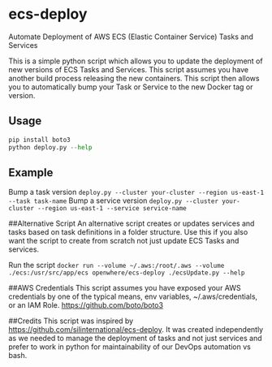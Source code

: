 # ecs-deploy
Automate Deployment of AWS ECS (Elastic Container Service) Tasks and Services

This is a simple python script which allows you to update the deployment of new versions of ECS Tasks and Services. This script assumes you have another build process releasing the new containers. This script then allows you to automatically bump your Task or Service to the new Docker tag or version.

## Usage
```python
pip install boto3
python deploy.py --help
```

## Example
Bump a task version `deploy.py --cluster your-cluster --region us-east-1 --task task-name`
Bump a service version `deploy.py --cluster your-cluster --region us-east-1 --service service-name`

##Alternative Script
An alternative script creates or updates services and tasks based on task definitions in a folder structure. Use this if you also want the script to create from scratch not just update ECS Tasks and services.

Run the script `docker run --volume ~/.aws:/root/.aws --volume ./ecs:/usr/src/app/ecs openwhere/ecs-deploy ./ecsUpdate.py --help`

##AWS Credentials
This script assumes you have exposed your AWS credentials by one of the typical means, env variables, ~/.aws/credentials, or an IAM Role.
https://github.com/boto/boto3


##Credits
This script was inspired by https://github.com/silinternational/ecs-deploy. It was created independently as we needed to manage the deployment of tasks and not just services and prefer to work in python for maintainability of our DevOps automation vs bash. 
